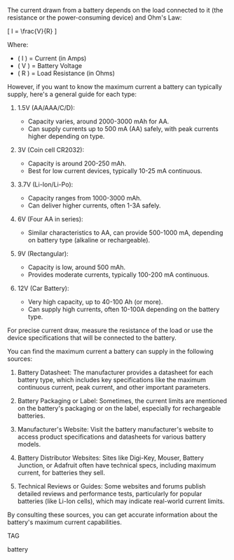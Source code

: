 The current drawn from a battery depends on the load connected to it (the resistance or the power-consuming device) and Ohm's Law:

\[
I = \frac{V}{R}
\]

Where:
- \( I \) = Current (in Amps)
- \( V \) = Battery Voltage
- \( R \) = Load Resistance (in Ohms)

However, if you want to know the maximum current a battery can typically supply, here's a general guide for each type:

1. 1.5V (AA/AAA/C/D):
   - Capacity varies, around 2000-3000 mAh for AA.
   - Can supply currents up to 500 mA (AA) safely, with peak currents higher depending on type.

2. 3V (Coin cell CR2032):
   - Capacity is around 200-250 mAh.
   - Best for low current devices, typically 10-25 mA continuous.

3. 3.7V (Li-Ion/Li-Po):
   - Capacity ranges from 1000-3000 mAh.
   - Can deliver higher currents, often 1-3A safely.

4. 6V (Four AA in series):
   - Similar characteristics to AA, can provide 500-1000 mA, depending on battery type (alkaline or rechargeable).

5. 9V (Rectangular):
   - Capacity is low, around 500 mAh.
   - Provides moderate currents, typically 100-200 mA continuous.

6. 12V (Car Battery):
   - Very high capacity, up to 40-100 Ah (or more).
   - Can supply high currents, often 10-100A depending on the battery type.

For precise current draw, measure the resistance of the load or use the device specifications that will be connected to the battery.

You can find the maximum current a battery can supply in the following sources:

1. Battery Datasheet: The manufacturer provides a datasheet for each battery type, which includes key specifications like the maximum continuous current, peak current, and other important parameters.

2. Battery Packaging or Label: Sometimes, the current limits are mentioned on the battery's packaging or on the label, especially for rechargeable batteries.

3. Manufacturer's Website: Visit the battery manufacturer's website to access product specifications and datasheets for various battery models.

4. Battery Distributor Websites: Sites like Digi-Key, Mouser, Battery Junction, or Adafruit often have technical specs, including maximum current, for batteries they sell.

5. Technical Reviews or Guides: Some websites and forums publish detailed reviews and performance tests, particularly for popular batteries (like Li-Ion cells), which may indicate real-world current limits.

By consulting these sources, you can get accurate information about the battery's maximum current capabilities.

TAG

battery
